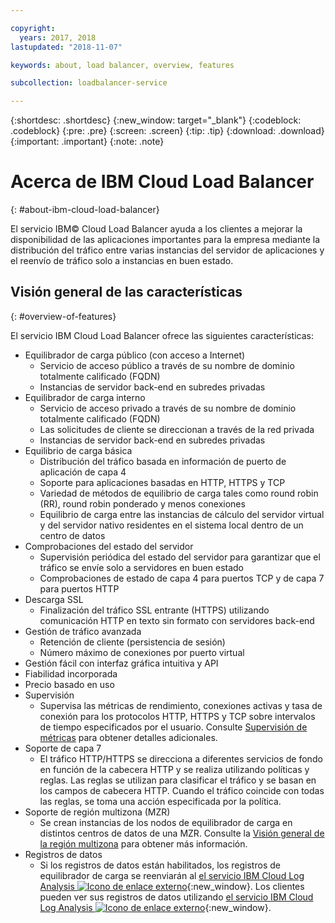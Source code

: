 ```yaml
---

copyright:
  years: 2017, 2018
lastupdated: "2018-11-07"

keywords: about, load balancer, overview, features

subcollection: loadbalancer-service

---
```


{:shortdesc: .shortdesc}
{:new_window: target="_blank"}
{:codeblock: .codeblock}
{:pre: .pre}
{:screen: .screen}
{:tip: .tip}
{:download: .download}
{:important: .important}
{:note: .note}

# Acerca de IBM Cloud Load Balancer
{: #about-ibm-cloud-load-balancer}

El servicio IBM© Cloud Load Balancer ayuda a los clientes a mejorar la disponibilidad de las aplicaciones importantes para la empresa mediante la distribución del tráfico entre varias instancias del servidor de aplicaciones y el reenvío de tráfico solo a instancias en buen estado.

## Visión general de las características
{: #overview-of-features}

El servicio IBM Cloud Load Balancer ofrece las siguientes características:

* Equilibrador de carga público (con acceso a Internet)
	* Servicio de acceso público a través de su nombre de dominio totalmente calificado (FQDN)
	* Instancias de servidor back-end en subredes privadas
* Equilibrador de carga interno
	* Servicio de acceso privado a través de su nombre de dominio totalmente calificado (FQDN)
	* Las solicitudes de cliente se direccionan a través de la red privada
	* Instancias de servidor back-end en subredes privadas
* Equilibrio de carga básica
	* Distribución del tráfico basada en información de puerto de aplicación de capa 4
	* Soporte para aplicaciones basadas en HTTP, HTTPS y TCP
	* Variedad de métodos de equilibrio de carga tales como round robin (RR), round robin ponderado y menos conexiones
	* Equilibrio de carga entre las instancias de cálculo del servidor virtual y del servidor nativo residentes en el sistema local dentro de un centro de datos
* Comprobaciones del estado del servidor
	* Supervisión periódica del estado del servidor para garantizar que el tráfico se envíe solo a servidores en buen estado
	* Comprobaciones de estado de capa 4 para puertos TCP y de capa 7 para puertos HTTP
* Descarga SSL
	* Finalización del tráfico SSL entrante (HTTPS) utilizando comunicación HTTP en texto sin formato con servidores back-end
* Gestión de tráfico avanzada
	* Retención de cliente (persistencia de sesión)
	* Número máximo de conexiones por puerto virtual
* Gestión fácil con interfaz gráfica intuitiva y API
* Fiabilidad incorporada
* Precio basado en uso
* Supervisión
    * Supervisa las métricas de rendimiento, conexiones activas y tasa de conexión para los protocolos HTTP, HTTPS y TCP sobre intervalos de tiempo especificados por el usuario. Consulte [Supervisión de métricas](/docs/infrastructure/loadbalancer-service?topic=loadbalancer-service-monitoring-metrics-with-ibm-cloud-load-balancer) para obtener detalles adicionales.
* Soporte de capa 7
    * El tráfico HTTP/HTTPS se direcciona a diferentes servicios de fondo en función de la cabecera HTTP y se realiza utilizando políticas y reglas. Las reglas se utilizan para clasificar el tráfico y se basan en los campos de cabecera HTTP. Cuando el tráfico coincide con todas las reglas, se toma una acción especificada por la política.
* Soporte de región multizona (MZR)
    * Se crean instancias de los nodos de equilibrador de carga en distintos centros de datos de una MZR. Consulte la [Visión general de la región multizona](/docs/infrastructure/loadbalancer-service?topic=loadbalancer-service-multi-zone-region-mzr-overview) para obtener más información.
* Registros de datos
    * Si los registros de datos están habilitados, los registros de equilibrador de carga se reenviarán al [el servicio IBM Cloud Log Analysis ![Icono de enlace externo](../../icons/launch-glyph.svg "Icono de enlace externo")](https://console.bluemix.net/catalog/services/log-analysis){:new_window}. Los clientes pueden ver sus registros de datos utilizando [el servicio IBM Cloud Log Analysis ![Icono de enlace externo](../../icons/launch-glyph.svg "Icono de enlace externo")](https://console.bluemix.net/catalog/services/log-analysis){:new_window}.
